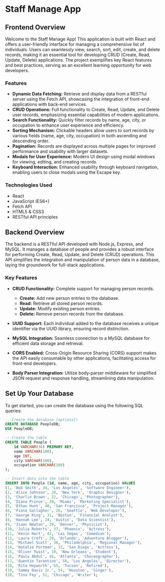 # Staff Manage App

## Frontend Overview

Welcome to the Staff Manage App! This application is built with React and offers a user-friendly interface for managing a comprehensive list of individuals. Users can seamlessly view, search, sort, edit, create, and delete records, making it an essential tool for developing CRUD (Create, Read, Update, Delete) applications. The project exemplifies key React features and best practices, serving as an excellent learning opportunity for web developers.

### Features

- **Dynamic Data Fetching:** Retrieve and display data from a RESTful server using the Fetch API, showcasing the integration of front-end applications with back-end services.
- **CRUD Operations:** Full functionality to Create, Read, Update, and Delete user records, emphasizing essential capabilities of modern applications.
- **Search Functionality:** Quickly filter records by name, age, city, or occupation to enhance user experience and efficiency.
- **Sorting Mechanism:** Clickable headers allow users to sort records by various fields (name, age, city, occupation) in both ascending and descending order.
- **Pagination:** Records are displayed across multiple pages for improved performance and usability with larger datasets.
- **Modals for User Experience:** Modern UI design using modal windows for viewing, editing, and creating records.
- **Keyboard Interaction:** Enhanced usability through keyboard navigation, enabling users to close modals using the Escape key.

### Technologies Used

- React
- JavaScript (ES6+)
- Fetch API
- HTML5 & CSS3
- RESTful API principles

## Backend Overview

The backend is a RESTful API developed with Node.js, Express, and MySQL. It manages a database of people and provides a robust interface for performing Create, Read, Update, and Delete (CRUD) operations. This API simplifies the integration and manipulation of person data in a database, laying the groundwork for full-stack applications.

### Key Features

- **CRUD Functionality:** Complete support for managing person records.
  - **Create:** Add new person entries to the database.
  - **Read:** Retrieve all stored person records.
  - **Update:** Modify existing person entries.
  - **Delete:** Remove person records from the database.
  
- **UUID Support:** Each individual added to the database receives a unique identifier via the UUID library, ensuring record distinction.
- **MySQL Integration:** Seamless connection to a MySQL database for efficient data storage and retrieval.
- **CORS Enabled:** Cross-Origin Resource Sharing (CORS) support makes the API easily consumable by other applications, facilitating access for front-end developers.
- **Body Parser Integration:** Utilize body-parser middleware for simplified JSON request and response handling, streamlining data manipulation.

## Set Up Your Database

To get started, you can create the database using the following SQL queries:

```sql
-- Create the database (optional)
CREATE DATABASE PeopleDB;
USE PeopleDB;

-- Create the table
CREATE TABLE People (
    id VARCHAR(36) PRIMARY KEY,
    name VARCHAR(100),
    age INT,
    city VARCHAR(100),
    occupation VARCHAR(100)
);

-- Insert data into the table
INSERT INTO People (id, name, age, city, occupation) VALUES
(1, 'Bob Smith', 34, 'Los Angeles', 'Software Engineer'),
(2, 'Alice Johnson', 28, 'New York', 'Graphic Designer'),
(3, 'Charlie Brown', 22, 'Chicago', 'Photographer'),
(4, 'Diana Prince', 30, 'Miami', 'Marketing Specialist'),
(5, 'Ethan Hunt', 40, 'San Francisco', 'Project Manager'),
(6, 'Fiona Gallagher', 26, 'Seattle', 'Web Developer'),
(7, 'George King', 31, 'Boston', 'Financial Analyst'),
(8, 'Hannah Lee', 24, 'Austin', 'Data Scientist'),
(9, 'Isaac Newton', 39, 'Denver', 'Physicist'),
(10, 'Julia Roberts', 37, 'Phoenix', 'Actress'),
(11, 'Kevin Hart', 42, 'Las Vegas', 'Comedian'),
(12, 'Laura Croft', 29, 'Orlando', 'Adventure Blogger'),
(13, 'Michael Scott', 36, 'Philadelphia', 'Regional Manager'),
(14, 'Natalie Portman', 32, 'San Diego', 'Actress'),
(15, 'Oliver Twist', 19, 'New Orleans', 'Student'),
(16, 'Paula Abdul', 45, 'Atlanta', 'Choreographer'),
(17, 'Quentin Tarantino', 58, 'Los Angeles', 'Director'),
(18, 'Rita Hayworth', 65, 'Tucson', 'Retired'),
(19, 'Sammy Davis Jr.', 54, 'Houston', 'Singer'),
(20, 'Tina Fey', 51, 'Chicago', 'Writer');
```
